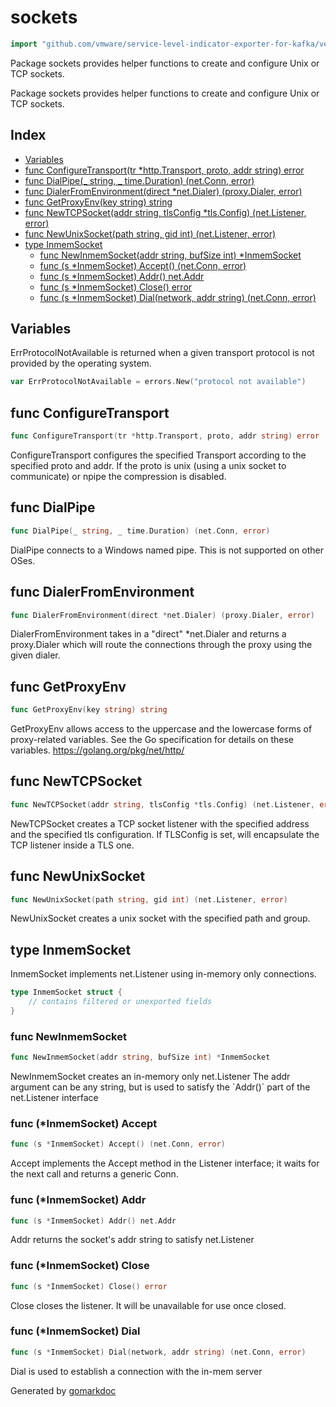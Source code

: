 <!-- Code generated by gomarkdoc. DO NOT EDIT -->

# sockets

```go
import "github.com/vmware/service-level-indicator-exporter-for-kafka/vendor/github.com/docker/go-connections/sockets"
```

Package sockets provides helper functions to create and configure Unix or TCP sockets.

Package sockets provides helper functions to create and configure Unix or TCP sockets.

## Index

- [Variables](<#variables>)
- [func ConfigureTransport(tr *http.Transport, proto, addr string) error](<#func-configuretransport>)
- [func DialPipe(_ string, _ time.Duration) (net.Conn, error)](<#func-dialpipe>)
- [func DialerFromEnvironment(direct *net.Dialer) (proxy.Dialer, error)](<#func-dialerfromenvironment>)
- [func GetProxyEnv(key string) string](<#func-getproxyenv>)
- [func NewTCPSocket(addr string, tlsConfig *tls.Config) (net.Listener, error)](<#func-newtcpsocket>)
- [func NewUnixSocket(path string, gid int) (net.Listener, error)](<#func-newunixsocket>)
- [type InmemSocket](<#type-inmemsocket>)
  - [func NewInmemSocket(addr string, bufSize int) *InmemSocket](<#func-newinmemsocket>)
  - [func (s *InmemSocket) Accept() (net.Conn, error)](<#func-inmemsocket-accept>)
  - [func (s *InmemSocket) Addr() net.Addr](<#func-inmemsocket-addr>)
  - [func (s *InmemSocket) Close() error](<#func-inmemsocket-close>)
  - [func (s *InmemSocket) Dial(network, addr string) (net.Conn, error)](<#func-inmemsocket-dial>)


## Variables

ErrProtocolNotAvailable is returned when a given transport protocol is not provided by the operating system.

```go
var ErrProtocolNotAvailable = errors.New("protocol not available")
```

## func ConfigureTransport

```go
func ConfigureTransport(tr *http.Transport, proto, addr string) error
```

ConfigureTransport configures the specified Transport according to the specified proto and addr. If the proto is unix \(using a unix socket to communicate\) or npipe the compression is disabled.

## func DialPipe

```go
func DialPipe(_ string, _ time.Duration) (net.Conn, error)
```

DialPipe connects to a Windows named pipe. This is not supported on other OSes.

## func DialerFromEnvironment

```go
func DialerFromEnvironment(direct *net.Dialer) (proxy.Dialer, error)
```

DialerFromEnvironment takes in a "direct" \*net.Dialer and returns a proxy.Dialer which will route the connections through the proxy using the given dialer.

## func GetProxyEnv

```go
func GetProxyEnv(key string) string
```

GetProxyEnv allows access to the uppercase and the lowercase forms of proxy\-related variables.  See the Go specification for details on these variables. https://golang.org/pkg/net/http/

## func NewTCPSocket

```go
func NewTCPSocket(addr string, tlsConfig *tls.Config) (net.Listener, error)
```

NewTCPSocket creates a TCP socket listener with the specified address and the specified tls configuration. If TLSConfig is set, will encapsulate the TCP listener inside a TLS one.

## func NewUnixSocket

```go
func NewUnixSocket(path string, gid int) (net.Listener, error)
```

NewUnixSocket creates a unix socket with the specified path and group.

## type InmemSocket

InmemSocket implements net.Listener using in\-memory only connections.

```go
type InmemSocket struct {
    // contains filtered or unexported fields
}
```

### func NewInmemSocket

```go
func NewInmemSocket(addr string, bufSize int) *InmemSocket
```

NewInmemSocket creates an in\-memory only net.Listener The addr argument can be any string, but is used to satisfy the \`Addr\(\)\` part of the net.Listener interface

### func \(\*InmemSocket\) Accept

```go
func (s *InmemSocket) Accept() (net.Conn, error)
```

Accept implements the Accept method in the Listener interface; it waits for the next call and returns a generic Conn.

### func \(\*InmemSocket\) Addr

```go
func (s *InmemSocket) Addr() net.Addr
```

Addr returns the socket's addr string to satisfy net.Listener

### func \(\*InmemSocket\) Close

```go
func (s *InmemSocket) Close() error
```

Close closes the listener. It will be unavailable for use once closed.

### func \(\*InmemSocket\) Dial

```go
func (s *InmemSocket) Dial(network, addr string) (net.Conn, error)
```

Dial is used to establish a connection with the in\-mem server



Generated by [gomarkdoc](<https://github.com/princjef/gomarkdoc>)
